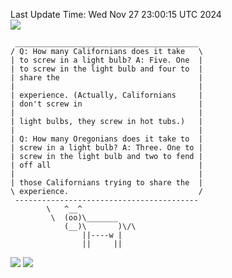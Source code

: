 Last Update Time: 
Wed Nov 27 23:00:15 UTC 2024
<br>![](https://img.shields.io/badge/%E5%A4%A7%E5%AE%B6-%E5%AE%89%E5%AE%89-green)<br>
```
 _________________________________________
/ Q: How many Californians does it take   \
| to screw in a light bulb? A: Five. One  |
| to screw in the light bulb and four to  |
| share the                               |
|                                         |
| experience. (Actually, Californians     |
| don't screw in                          |
|                                         |
| light bulbs, they screw in hot tubs.)   |
|                                         |
| Q: How many Oregonians does it take to  |
| screw in a light bulb? A: Three. One to |
| screw in the light bulb and two to fend |
| off all                                 |
|                                         |
| those Californians trying to share the  |
\ experience.                             /
 -----------------------------------------
        \   ^__^
         \  (oo)\_______
            (__)\       )\/\
                ||----w |
                ||     ||
```
![](https://github-readme-stats.vercel.app/api?username=chenlitw)
![](https://github-readme-stats.vercel.app/api/top-langs/?username=chenlitw)
